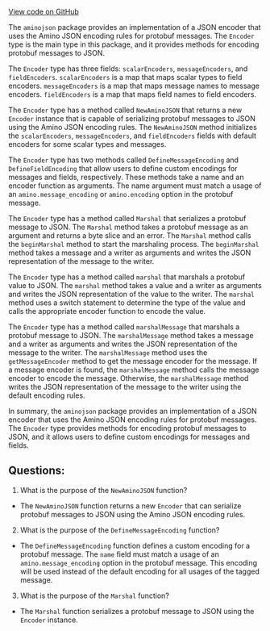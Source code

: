 [View code on GitHub](https://github.com/cosmos/cosmos-sdk/blob/main/x/tx/signing/aminojson/json_marshal.go)

The `aminojson` package provides an implementation of a JSON encoder that uses the Amino JSON encoding rules for protobuf messages. The `Encoder` type is the main type in this package, and it provides methods for encoding protobuf messages to JSON. 

The `Encoder` type has three fields: `scalarEncoders`, `messageEncoders`, and `fieldEncoders`. `scalarEncoders` is a map that maps scalar types to field encoders. `messageEncoders` is a map that maps message names to message encoders. `fieldEncoders` is a map that maps field names to field encoders. 

The `Encoder` type has a method called `NewAminoJSON` that returns a new `Encoder` instance that is capable of serializing protobuf messages to JSON using the Amino JSON encoding rules. The `NewAminoJSON` method initializes the `scalarEncoders`, `messageEncoders`, and `fieldEncoders` fields with default encoders for some scalar types and messages. 

The `Encoder` type has two methods called `DefineMessageEncoding` and `DefineFieldEncoding` that allow users to define custom encodings for messages and fields, respectively. These methods take a name and an encoder function as arguments. The name argument must match a usage of an `amino.message_encoding` or `amino.encoding` option in the protobuf message. 

The `Encoder` type has a method called `Marshal` that serializes a protobuf message to JSON. The `Marshal` method takes a protobuf message as an argument and returns a byte slice and an error. The `Marshal` method calls the `beginMarshal` method to start the marshaling process. The `beginMarshal` method takes a message and a writer as arguments and writes the JSON representation of the message to the writer. 

The `Encoder` type has a method called `marshal` that marshals a protobuf value to JSON. The `marshal` method takes a value and a writer as arguments and writes the JSON representation of the value to the writer. The `marshal` method uses a switch statement to determine the type of the value and calls the appropriate encoder function to encode the value. 

The `Encoder` type has a method called `marshalMessage` that marshals a protobuf message to JSON. The `marshalMessage` method takes a message and a writer as arguments and writes the JSON representation of the message to the writer. The `marshalMessage` method uses the `getMessageEncoder` method to get the message encoder for the message. If a message encoder is found, the `marshalMessage` method calls the message encoder to encode the message. Otherwise, the `marshalMessage` method writes the JSON representation of the message to the writer using the default encoding rules. 

In summary, the `aminojson` package provides an implementation of a JSON encoder that uses the Amino JSON encoding rules for protobuf messages. The `Encoder` type provides methods for encoding protobuf messages to JSON, and it allows users to define custom encodings for messages and fields.
## Questions: 
 1. What is the purpose of the `NewAminoJSON` function?
- The `NewAminoJSON` function returns a new `Encoder` that can serialize protobuf messages to JSON using the Amino JSON encoding rules.

2. What is the purpose of the `DefineMessageEncoding` function?
- The `DefineMessageEncoding` function defines a custom encoding for a protobuf message. The `name` field must match a usage of an `amino.message_encoding` option in the protobuf message. This encoding will be used instead of the default encoding for all usages of the tagged message.

3. What is the purpose of the `Marshal` function?
- The `Marshal` function serializes a protobuf message to JSON using the `Encoder` instance.